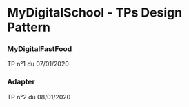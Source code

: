 # MyDigitalSchool - TPs Design Pattern

### MyDigitalFastFood

TP n°1 du 07/01/2020

### Adapter

TP n°2 du 08/01/2020
